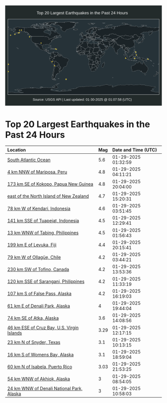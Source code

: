 ![Map](./map.png)

# Top 20 Largest Earthquakes in the Past 24 Hours

| Location | Mag | Date and Time (UTC) |
|:---|:---|:---|
| [South Atlantic Ocean](https://earthquake.usgs.gov/earthquakes/eventpage/us7000p9qx) | 5.6 | 01-29-2025 01:32:59 |
| [4 km NNW of Mariposa, Peru](https://earthquake.usgs.gov/earthquakes/eventpage/us7000p9rj) | 4.8 | 01-29-2025 04:11:21 |
| [173 km SE of Kokopo, Papua New Guinea](https://earthquake.usgs.gov/earthquakes/eventpage/us7000p9wr) | 4.8 | 01-29-2025 20:04:00 |
| [east of the North Island of New Zealand](https://earthquake.usgs.gov/earthquakes/eventpage/us7000p9up) | 4.7 | 01-29-2025 15:20:31 |
| [78 km W of Kendari, Indonesia](https://earthquake.usgs.gov/earthquakes/eventpage/us7000p9rh) | 4.6 | 01-29-2025 03:51:45 |
| [141 km SSE of Tuapejat, Indonesia](https://earthquake.usgs.gov/earthquakes/eventpage/us7000p9u5) | 4.5 | 01-29-2025 12:29:41 |
| [13 km WNW of Tabing, Philippines](https://earthquake.usgs.gov/earthquakes/eventpage/us7000p9r3) | 4.5 | 01-29-2025 01:56:43 |
| [199 km E of Levuka, Fiji](https://earthquake.usgs.gov/earthquakes/eventpage/us7000p9wv) | 4.4 | 01-29-2025 20:15:41 |
| [79 km W of Ollagüe, Chile](https://earthquake.usgs.gov/earthquakes/eventpage/us7000p9rg) | 4.2 | 01-29-2025 03:44:21 |
| [230 km SW of Tofino, Canada](https://earthquake.usgs.gov/earthquakes/eventpage/us7000p9ue) | 4.2 | 01-29-2025 13:53:36 |
| [120 km SSE of Sarangani, Philippines](https://earthquake.usgs.gov/earthquakes/eventpage/us7000p9tu) | 4.2 | 01-29-2025 11:33:19 |
| [107 km S of False Pass, Alaska](https://earthquake.usgs.gov/earthquakes/eventpage/us7000p9vt) | 4.2 | 01-29-2025 16:19:03 |
| [61 km E of Denali Park, Alaska](https://earthquake.usgs.gov/earthquakes/eventpage/ak0251ca5qol) | 4 | 01-29-2025 19:44:04 |
| [74 km SE of Atka, Alaska](https://earthquake.usgs.gov/earthquakes/eventpage/ak0251c6z2bk) | 3.6 | 01-29-2025 14:08:56 |
| [46 km ESE of Cruz Bay, U.S. Virgin Islands](https://earthquake.usgs.gov/earthquakes/eventpage/pr71471758) | 3.29 | 01-29-2025 12:17:15 |
| [23 km N of Snyder, Texas](https://earthquake.usgs.gov/earthquakes/eventpage/tx2025bzyi) | 3.1 | 01-29-2025 10:13:15 |
| [16 km S of Womens Bay, Alaska](https://earthquake.usgs.gov/earthquakes/eventpage/ak0251c9nitv) | 3.1 | 01-29-2025 18:59:04 |
| [60 km N of Isabela, Puerto Rico](https://earthquake.usgs.gov/earthquakes/eventpage/pr71471783) | 3.03 | 01-29-2025 21:53:25 |
| [54 km WNW of Akhiok, Alaska](https://earthquake.usgs.gov/earthquakes/eventpage/ak0251c3o4bx) | 3 | 01-29-2025 08:54:05 |
| [24 km WNW of Denali National Park, Alaska](https://earthquake.usgs.gov/earthquakes/eventpage/ak0251c4vu76) | 3 | 01-29-2025 10:58:03 |
